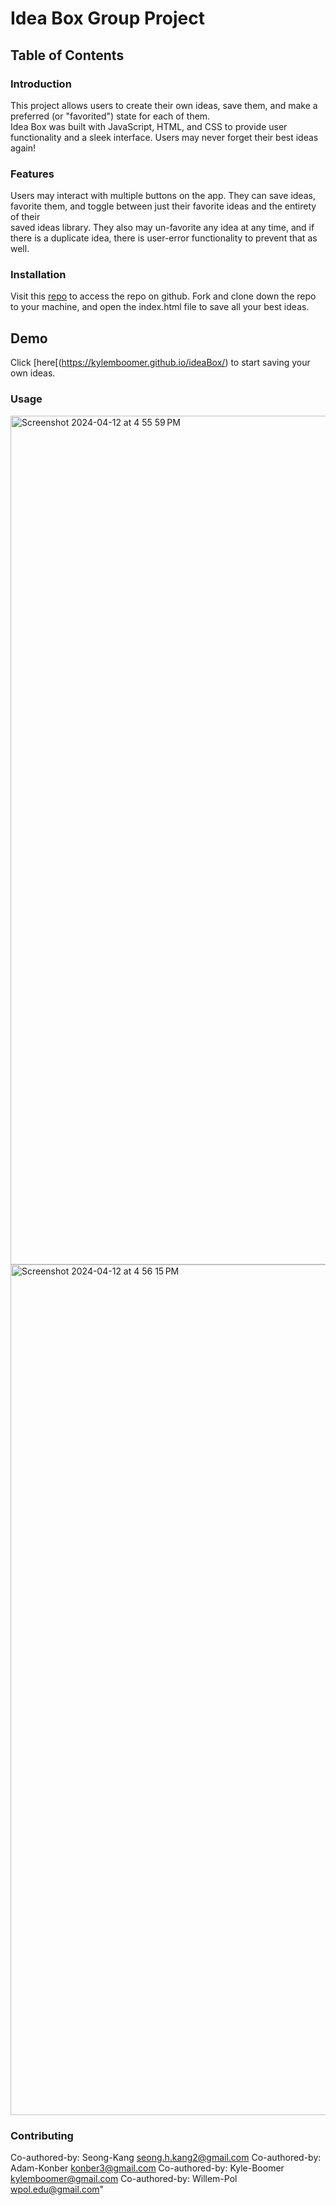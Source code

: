 # Idea Box Group Project

## Table of Contents

### Introduction
This project allows users to create their own ideas, save them, and make a preferred (or "favorited") state for each of them.  
Idea Box was built with JavaScript, HTML, and CSS to provide user functionality and a sleek interface. Users may never forget their best ideas again!

### Features
Users may interact with multiple buttons on the app. They can save ideas, favorite them, and toggle between just their favorite ideas and the entirety of their  
saved ideas library. They also may un-favorite any idea at any time, and if there is a duplicate idea, there is user-error functionality to prevent that as well. 

### Installation 
Visit this [repo](https://github.com/sanghoro/ideaBox-groupProject) to access the repo on github.
Fork and clone down the repo to your machine, and open the index.html file to save all your best ideas. 

## Demo 
Click [here[(https://kylemboomer.github.io/ideaBox/) to start saving your own ideas. 
### Usage 
<img width="1358" alt="Screenshot 2024-04-12 at 4 55 59 PM" src="https://github.com/sanghoro/ideaBox-groupProject/assets/156006806/6dcf2c38-e83a-4390-ab2f-4be7c59dfa10">

<img width="1361" alt="Screenshot 2024-04-12 at 4 56 15 PM" src="https://github.com/sanghoro/ideaBox-groupProject/assets/156006806/b69ca68a-b016-4949-9eed-0ca2bf6390a7">

### Contributing
Co-authored-by: Seong-Kang <seong.h.kang2@gmail.com>
Co-authored-by: Adam-Konber <konber3@gmail.com>
Co-authored-by: Kyle-Boomer <kylemboomer@gmail.com>
Co-authored-by: Willem-Pol <wpol.edu@gmail.com>"

